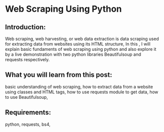 # Web Scraping Using Python 

## Introduction:

Web scraping, web harvesting, or web data extraction is data scraping used for extracting data from websites using its HTML structure, In this , I will explain basic fundaments of web scraping using python and also explore it by a live demonstration with two python libraries Beautifulsoup and requests respectively.

## What you will learn from this post:

basic understanding of web scraping,
how to extract data from a website using classes and HTML tags,
how to use requests module to get data,
how to use Beautifulsoup,

## Requirements:

python,
requests,
bs4,
